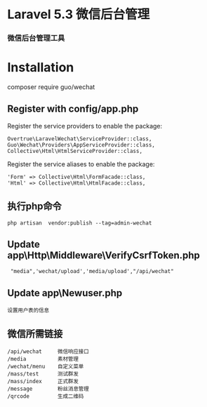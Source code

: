 # Laravel 5.3 微信后台管理
### 微信后台管理工具


# Installation

composer require guo/wechat

## Register with config/app.php
Register the service providers to enable the package:
```
Overtrue\LaravelWechat\ServiceProvider::class,
Guo\Wechat\Providers\AppServiceProvider::class,
Collective\Html\HtmlServiceProvider::class,
```
Register the service aliases to enable the package:
```
'Form' => Collective\Html\FormFacade::class,
'Html' => Collective\Html\HtmlFacade::class,
```

##  执行php命令
```
php artisan  vendor:publish --tag=admin-wechat
```

## Update  app\Http\Middleware\VerifyCsrfToken.php
```
 "media",'wechat/upload','media/upload',"/api/wechat"
```
## Update  app\Newuser.php
```
设置用户表的信息
```

## 微信所需链接
```
/api/wechat     微信响应接口
/media          素材管理
/wechat/menu    自定义菜单
/mass/test      测试群发
/mass/index     正式群发
/message        粉丝消息管理 
/qrcode         生成二维码

```

